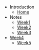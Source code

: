 - Introduction
    - [Home](/)
- Notes
     - [Week1](/Week01.md)
    - [Week2](/Week02.md)
    - [Week3](/Week03.md)
- [Week4](/Week04.md)
    - [Week5](/Week05.md)

